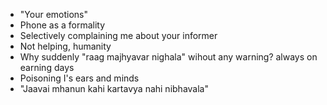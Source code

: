 - "Your emotions"
- Phone as a formality
- Selectively complaining me about your informer
- Not helping, humanity
- Why suddenly "raag majhyavar nighala" wihout any warning? always on earning days
- Poisoning I's ears and minds
- "Jaavai mhanun kahi kartavya nahi nibhavala"
